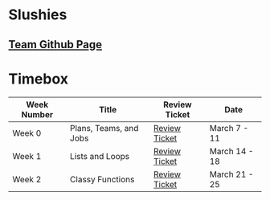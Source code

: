 # Slushies

## [Team Github Page](https://github.com/PunarvasuS/TheSlushies/blob/main/README.md#Week-Overview)


# Timebox

Week Number | Title | Review Ticket | Date |
----- | ----- | ----- | ----- |
Week 0 | Plans, Teams, and Jobs | [Review Ticket](https://github.com/PunarvasuS/PopcornCritics/issues/5) | March 7 - 11 |
Week 1 |  Lists and Loops | [Review Ticket](https://github.com/PunarvasuS/PopcornCritics/issues/21) | March 14 - 18 |
Week 2 | Classy Functions | [Review Ticket](https://github.com/PunarvasuS/PopcornCritics/issues/28) | March 21 - 25 |
